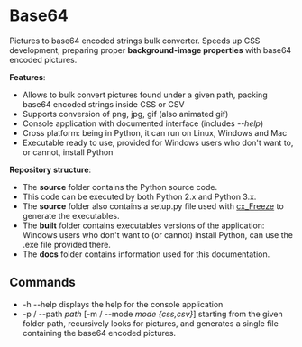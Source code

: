 # Base64
Pictures to base64 encoded strings bulk converter. Speeds up CSS development, preparing proper **background-image properties** with base64 encoded pictures.

**Features**:
- Allows to bulk convert pictures found under a given path, packing base64 encoded strings inside CSS or CSV
- Supports conversion of png, jpg, gif (also animated gif)
- Console application with documented interface (includes *--help*)
- Cross platform: being in Python, it can run on Linux, Windows and Mac
- Executable ready to use, provided for Windows users who don't want to, or cannot, install Python

**Repository structure**:
- The **source** folder contains the Python source code.
- This code can be executed by both Python 2.x and Python 3.x.
- The **source** folder also contains a setup.py file used with <a href="http://cx-freeze.readthedocs.org/">cx_Freeze</a> to generate the executables.
- The **built** folder contains executables versions of the application: Windows users who don't want to (or cannot) install Python, can use the .exe file provided there.
- The **docs** folder contains information used for this documentation.

Commands
--------------
- -h --help displays the help for the console application
- -p / --path *path* [-m / --mode *mode {css,csv}*] starting from the given folder path, recursively looks for pictures, and generates a single file containing the base64 encoded pictures.
